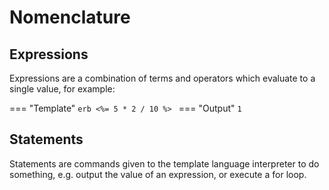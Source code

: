 # Nomenclature

## Expressions

Expressions are a combination of terms and operators which evaluate to a single value, for example:

=== "Template"
    ```erb
    <%= 5 * 2 / 10 %>
    ```
=== "Output"
    ```
    1
    ```

## Statements

Statements are commands given to the template language interpreter to do something, e.g. output the value of an expression, or execute a for loop.
